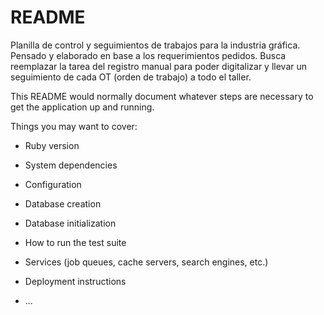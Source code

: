 
# README

Planilla de control y seguimientos de trabajos para la industria gráfica. Pensado y elaborado en base a los requerimientos pedidos. Busca reemplazar la tarea del registro manual para poder digitalizar y llevar un seguimiento de cada OT (orden de trabajo) a todo el taller. 

This README would normally document whatever steps are necessary to get the
application up and running.

Things you may want to cover:

* Ruby version

* System dependencies

* Configuration

* Database creation

* Database initialization

* How to run the test suite

* Services (job queues, cache servers, search engines, etc.)

* Deployment instructions

* ...
